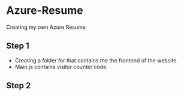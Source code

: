 # Azure-Resume
Creating my own Azure Resume

## Step 1

- Creating a folder for that contains the the frontend of the website.
- Main.js contains visitor counter code.

## Step 2
